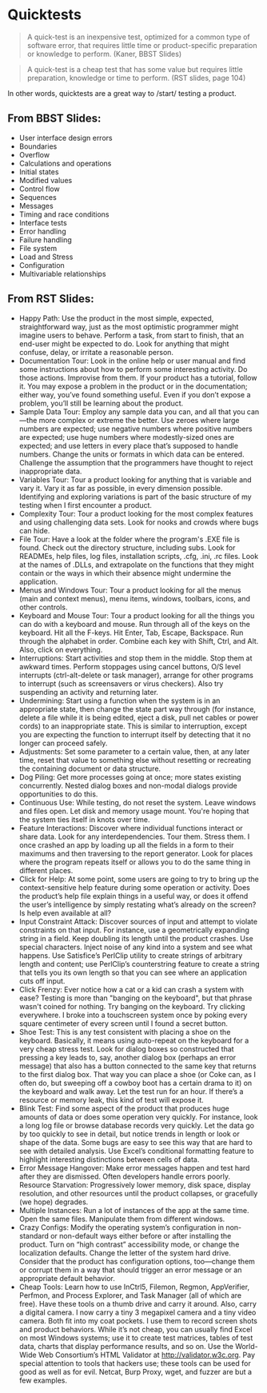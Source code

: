 # Quicktests

> A quick-test is an inexpensive test, optimized for a common type of software error,
that requires little time or product-specific preparation or knowledge to perform. (Kaner, BBST Slides)

> A quick-test is a cheap test that has some value but requires little preparation, knowledge or time to perform. (RST slides, page 104)

In other words, quicktests are a great way to /start/ testing a product.

## From BBST Slides:

 - User interface design errors
 - Boundaries
 - Overflow
 - Calculations and operations
 - Initial states
 - Modified values
 - Control flow
 - Sequences
 - Messages
 - Timing and race conditions
 - Interface tests
 - Error handling
 - Failure handling
 - File system
 - Load and Stress
 - Configuration
 - Multivariable relationships

## From RST Slides:

 - Happy Path: Use the product in the most simple, expected, straightforward way, just as the most optimistic programmer might imagine users to behave. Perform a task, from start to finish, that an end-user might be expected to do. Look for anything that might confuse, delay, or irritate a reasonable person.
 - Documentation Tour: Look in the online help or user manual and find some instructions about how to perform some interesting activity. Do those actions. Improvise from them. If your product has a tutorial, follow it. You may expose a problem in the product or in the documentation; either way, you’ve found something useful. Even if you don’t expose a problem, you’ll still be learning about the product.
 - Sample Data Tour: Employ any sample data you can, and all that you can—the more complex or extreme the better. Use zeroes where large numbers are expected; use negative numbers where positive numbers are expected; use huge numbers where modestly-sized ones are expected; and use letters in every place that’s supposed to handle numbers. Change the units or formats in which data can be entered. Challenge the assumption that the programmers have thought to reject inappropriate data.
 - Variables Tour: Tour a product looking for anything that is variable and vary it. Vary it as far as possible, in every dimension possible. Identifying and exploring variations is part of the basic structure of my testing when I first encounter a product.
 - Complexity Tour: Tour a product looking for the most complex features and using challenging data sets. Look for nooks and crowds where bugs can hide.
 - File Tour: Have a look at the folder where the program's .EXE file is found. Check out the directory structure, including subs. Look for READMEs, help files, log files, installation scripts, .cfg, .ini, .rc files. Look at the names of .DLLs, and extrapolate on the functions that they might contain or the ways in which their absence might undermine the application.
 - Menus and Windows Tour: Tour a product looking for all the menus (main and context menus), menu items, windows, toolbars, icons, and other controls.
 - Keyboard and Mouse Tour: Tour a product looking for all the things you can do with a keyboard and mouse. Run through all of the keys on the keyboard. Hit all the F-keys. Hit Enter, Tab, Escape, Backspace. Run through the alphabet in order. Combine each key with Shift, Ctrl, and Alt. Also, click on everything.
 - Interruptions: Start activities and stop them in the middle. Stop them at awkward times. Perform stoppages using cancel buttons, O/S level interrupts (ctrl-alt-delete or task manager), arrange for other programs to interrupt (such as screensavers or virus checkers). Also try suspending an activity and returning later.
 - Undermining: Start using a function when the system is in an appropriate state, then change the state part way through (for instance, delete a file while it is being edited, eject a disk, pull net cables or power cords) to an inappropriate state. This is similar to interruption, except you are expecting the function to interrupt itself by detecting that it no longer can proceed safely.
 - Adjustments: Set some parameter to a certain value, then, at any later time, reset that value to something else without resetting or recreating the containing document or data structure.
 - Dog Piling: Get more processes going at once; more states existing concurrently. Nested dialog boxes and non-modal dialogs provide opportunities to do this.
 - Continuous Use: While testing, do not reset the system. Leave windows and files open. Let disk and memory usage mount. You're hoping that the system ties itself in knots over time.
 - Feature Interactions: Discover where individual functions interact or share data. Look for any interdependencies. Tour them. Stress them. I once crashed an app by loading up all the fields in a form to their maximums and then traversing to the report generator. Look for places where the program repeats itself or allows you to do the same thing in different places.
 - Click for Help: At some point, some users are going to try to bring up the context-sensitive help feature during some operation or activity. Does the product’s help file explain things in a useful way, or does it offend the user’s intelligence by simply restating what’s already on the screen? Is help even available at all?
 - Input Constraint Attack: Discover sources of input and attempt to violate constraints on that input. For instance, use a geometrically expanding string in a field. Keep doubling its length until the product crashes. Use special characters. Inject noise of any kind into a system and see what happens. Use Satisfice’s PerlClip utility to create strings of arbitrary length and content; use PerlClip’s counterstring feature to create a string that tells you its own length so that you can see where an application cuts off input.
 - Click Frenzy: Ever notice how a cat or a kid can crash a system with ease? Testing is more than "banging on the keyboard", but that phrase wasn't coined for nothing. Try banging on the keyboard. Try clicking everywhere. I broke into a touchscreen system once by poking every square centimeter of every screen until I found a secret button.
 - Shoe Test: This is any test consistent with placing a shoe on the keyboard. Basically, it means using auto-repeat on the keyboard for a very cheap stress test. Look for dialog boxes so constructed that pressing a key leads to, say, another dialog box (perhaps an error message) that also has a button connected to the same key that returns to the first dialog box. That way you can place a shoe (or Coke can, as I often do, but sweeping off a cowboy boot has a certain drama to it) on the keyboard and walk away. Let the test run for an hour. If there’s a resource or memory leak, this kind of test will expose it.
 - Blink Test: Find some aspect of the product that produces huge amounts of data or does some operation very quickly. For instance, look a long log file or browse database records very quickly. Let the data go by too quickly to see in detail, but notice trends in length or look or shape of the data. Some bugs are easy to see this way that are hard to see with detailed analysis. Use Excel’s conditional formatting feature to highlight interesting distinctions between cells of data.
 - Error Message Hangover: Make error messages happen and test hard after they are dismissed. Often developers handle errors poorly.
 Resource Starvation: Progressively lower memory, disk space, display resolution, and other resources until the product collapses, or gracefully (we hope) degrades.
 - Multiple Instances: Run a lot of instances of the app at the same time. Open the same files. Manipulate them from different windows.
 - Crazy Configs: Modify the operating system’s configuration in non-standard or non-default ways either before or after installing the product. Turn on “high contrast” accessibility mode, or change the localization defaults. Change the letter of the system hard drive. Consider that the product has configuration options, too—change them or corrupt them in a way that should trigger an error message or an appropriate default behavior.
 - Cheap Tools: Learn how to use InCtrl5, Filemon, Regmon, AppVerifier, Perfmon, and Process Explorer, and Task Manager (all of which are free). Have these tools on a thumb drive and carry it around. Also, carry a digital camera. I now carry a tiny 3 megapixel camera and a tiny video camera. Both fit into my coat pockets. I use them to record screen shots and product behaviors. While it’s not cheap, you can usually find Excel on most Windows systems; use it to create test matrices, tables of test data, charts that display performance results, and so on. Use the World-Wide Web Consortium’s HTML Validator at http://validator.w3c.org. Pay special attention to tools that hackers use; these tools can be used for good as well as for evil. Netcat, Burp Proxy, wget, and fuzzer are but a few examples.
